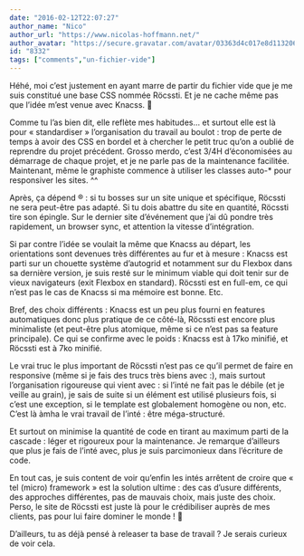 ```yaml
---
date: "2016-02-12T22:07:27"
author_name: "Nico"
author_url: "https://www.nicolas-hoffmann.net/"
author_avatar: "https://secure.gravatar.com/avatar/03363d4c017e8d11320687f2efa722a0"
id: "8332"
tags: ["comments","un-fichier-vide"]
---
```

Héhé, moi c’est justement en ayant marre de partir du fichier vide que je me suis constitué une base CSS nommée Röcssti. Et je ne cache même pas que l’idée m’est venue avec Knacss. 🙂

Comme tu l’as bien dit, elle reflète mes habitudes… et surtout elle est là pour « standardiser » l’organisation du travail au boulot : trop de perte de temps à avoir des CSS en bordel et à chercher le petit truc qu’on a oublié de reprendre du projet précédent. Grosso merdo, c’est 3/4H d’économisées au démarrage de chaque projet, et je ne parle pas de la maintenance facilitée. Maintenant, même le graphiste commence à utiliser les classes auto-\* pour responsiver les sites. ^^

Après, ça dépend ® : si tu bosses sur un site unique et spécifique, Röcssti ne sera peut-être pas adapté. Si tu dois abattre du site en quantité, Röcssti tire son épingle. Sur le dernier site d’événement que j’ai dû pondre très rapidement, un browser sync, et attention la vitesse d’intégration.

Si par contre l’idée se voulait la même que Knacss au départ, les orientations sont devenues très différentes au fur et à mesure : Knacss est parti sur un chouette système d’autogrid et notamment sur du Flexbox dans sa dernière version, je suis resté sur le minimum viable qui doit tenir sur de vieux navigateurs (exit Flexbox en standard). Röcssti est en full-em, ce qui n’est pas le cas de Knacss si ma mémoire est bonne. Etc.

Bref, des choix différents : Knacss est un peu plus fourni en features automatiques donc plus pratique de ce côté-là, Röcssti est encore plus minimaliste (et peut-être plus atomique, même si ce n’est pas sa feature principale). Ce qui se confirme avec le poids : Knacss est à 17ko minifié, et Röcssti est à 7ko minifié.

Le vrai truc le plus important de Röcssti n’est pas ce qu’il permet de faire en responsive (même si je fais des trucs très biens avec :), mais surtout l’organisation rigoureuse qui vient avec : si l’inté ne fait pas le débile (et je veille au grain), je sais de suite si un élément est utilisé plusieurs fois, si c’est une exception, si le template est globalement homogène ou non, etc. C’est là àmha le vrai travail de l’inté : être méga-structuré.

Et surtout on minimise la quantité de code en tirant au maximum parti de la cascade : léger et rigoureux pour la maintenance. Je remarque d’ailleurs que plus je fais de l’inté avec, plus je suis parcimonieux dans l’écriture de code.

En tout cas, je suis content de voir qu’enfin les intés arrêtent de croire que « tel (micro) framework » est la solution ultime : des cas d’usure différents, des approches différentes, pas de mauvais choix, mais juste des choix. Perso, le site de Röcssti est juste là pour le crédibiliser auprès de mes clients, pas pour lui faire dominer le monde ! 🙂

D’ailleurs, tu as déjà pensé à releaser ta base de travail ? Je serais curieux de voir cela.
